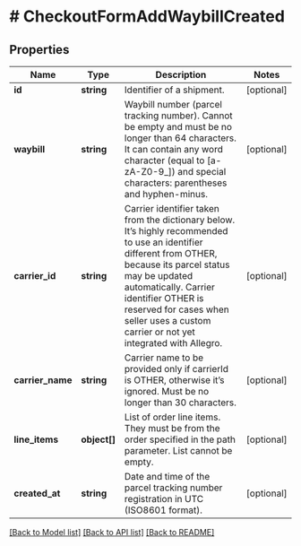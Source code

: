 # # CheckoutFormAddWaybillCreated

## Properties

Name | Type | Description | Notes
------------ | ------------- | ------------- | -------------
**id** | **string** | Identifier of a shipment. | [optional] 
**waybill** | **string** | Waybill number (parcel tracking number). Cannot be empty and must be no longer than 64 characters. It can contain any word character (equal to [a-zA-Z0-9_]) and special characters: parentheses and hyphen-minus. | [optional] 
**carrier_id** | **string** | Carrier identifier taken from the dictionary below. It’s highly recommended to use an identifier different from OTHER, because its parcel status may be updated automatically. Carrier identifier OTHER is reserved for cases when seller uses a custom carrier or not yet integrated with Allegro. | [optional] 
**carrier_name** | **string** | Carrier name to be provided only if carrierId is OTHER, otherwise it’s ignored. Must be no longer than 30 characters. | [optional] 
**line_items** | **object[]** | List of order line items. They must be from the order specified in the path parameter. List cannot be empty. | [optional] 
**created_at** | **string** | Date and time of the parcel tracking number registration in UTC (ISO8601 format). | [optional] 

[[Back to Model list]](../../README.md#documentation-for-models) [[Back to API list]](../../README.md#documentation-for-api-endpoints) [[Back to README]](../../README.md)


